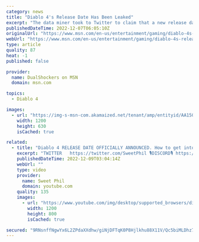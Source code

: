 ```yaml
---
category: news
title: "Diablo 4's Release Date Has Been Leaked"
excerpt: "The data miner took to Twitter to claim that a new release date for Diablo 4 has emerged on the Xbox Store's backend, revealing that the game will be available to play on the 5th of June 2023. Additionally,"
publishedDateTime: 2022-12-07T06:05:10Z
originalUrl: "https://www.msn.com/en-us/entertainment/gaming/diablo-4s-release-date-has-been-leaked/ar-AA150N7d"
webUrl: "https://www.msn.com/en-us/entertainment/gaming/diablo-4s-release-date-has-been-leaked/ar-AA150N7d"
type: article
quality: 87
heat: -1
published: false

provider:
  name: DualShockers on MSN
  domain: msn.com

topics:
  - Diablo 4

images:
  - url: "https://img-s-msn-com.akamaized.net/tenant/amp/entityid/AA150FIv.img?h=630&w=1200&m=6&q=60&o=t&l=f&f=jpg&x=454&y=285"
    width: 1200
    height: 630
    isCached: true

related:
  - title: "Diablo 4 RELEASE DATE OFFICIALLY ANNOUNCED. How to get into the Open Beta."
    excerpt: "TWITTER   https://twitter.com/SweetPhil 🎙️DISCORD🎙️ https://discord.gg/Q9zE9E8 MERCH   ..."
    publishedDateTime: 2022-12-09T03:04:14Z
    webUrl: ""
    type: video
    provider:
      name: Sweet Phil
      domain: youtube.com
    quality: 135
    images:
      - url: "https://www.youtube.com/img/desktop/supported_browsers/dinosaur.png"
        width: 1200
        height: 800
        isCached: true

secured: "9RNsnffNgwYx6L2ZPdaXXdhw/giNjDFTqK0P8Hjlkhu88X11V/Qc5biMLDhz7dn+CDDthJJPDmeEFtGf5P8RbRFyy0gF3BiW8hplADXs7iL+nBradJmI8/x8ODqt/mmGS1b3Bco6Td/6oI3fkMu2xeI/+3Y/Yn5xA8asCIZYnbwEJ72q3MItogwBjTXaKLuwyeRWvvxSknbFNArXmILXRpPzb++cMiO+g/ryCk3NQl1wxZA9WwGlUg0NjXchbjN4fb/ZSwv5BJWv86/aJJ200QNVlgf4jBsYuk4dfALOuFZw61ggKxLlGcraAGok5z+GcyQoipiiOwj+EVs5mBZJrW1nNNHAQC2utT4kJ9F8M9g=;6bcPgH5AeFPF3f78Qwk14Q=="
---
```


